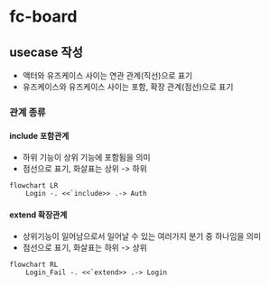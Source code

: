 # fc-board


## usecase 작성

- 액터와 유즈케이스 사이는 연관 관계(직선)으로 표기
- 유즈케이스와 유즈케이스 사이는 포함, 확장 관계(점선)으로 표기

### 관계 종류

#### include 포함관계
- 하위 기능이 상위 기능에 포함됨을 의미
- 점선으로 표기, 화살표는 상위 -> 하위

``` mermaid
flowchart LR
    Login -. <<`include>> .-> Auth
```

#### extend 확장관계
- 상위기능이 일어남으로서 일어날 수 있는 여러가지 분기 중 하나임을 의미
- 점선으로 표기, 화살표는 하위 -> 상위

``` mermaid
flowchart RL
    Login_Fail -. <<`extend>> .-> Login
```
